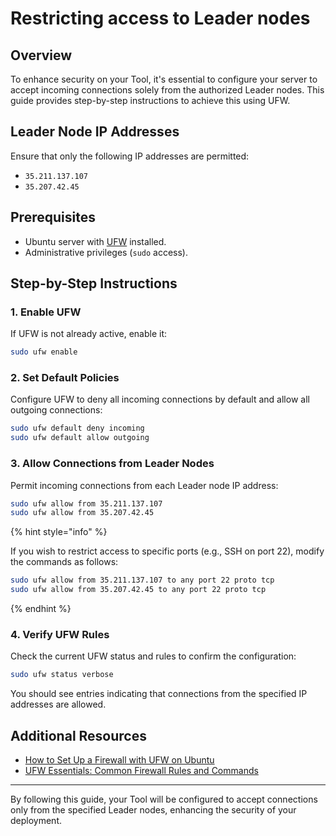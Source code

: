 # Restricting access to Leader nodes

## Overview

To enhance security on your Tool, it's essential to configure your server to accept incoming connections solely from the authorized Leader nodes. This guide provides step-by-step instructions to achieve this using UFW.

## Leader Node IP Addresses

Ensure that only the following IP addresses are permitted:

- `35.211.137.107`
- `35.207.42.45`

## Prerequisites

- Ubuntu server with [UFW](https://help.ubuntu.com/community/UFW) installed.
- Administrative privileges (`sudo` access).

## Step-by-Step Instructions

### 1. Enable UFW

If UFW is not already active, enable it:

```bash
sudo ufw enable
```

### 2. Set Default Policies

Configure UFW to deny all incoming connections by default and allow all outgoing connections:

```bash
sudo ufw default deny incoming
sudo ufw default allow outgoing
```

### 3. Allow Connections from Leader Nodes

Permit incoming connections from each Leader node IP address:

```bash
sudo ufw allow from 35.211.137.107
sudo ufw allow from 35.207.42.45
```

{% hint style="info" %}

If you wish to restrict access to specific ports (e.g., SSH on port 22), modify the commands as follows:

```bash
sudo ufw allow from 35.211.137.107 to any port 22 proto tcp
sudo ufw allow from 35.207.42.45 to any port 22 proto tcp
```

{% endhint %}

### 4. Verify UFW Rules

Check the current UFW status and rules to confirm the configuration:

```bash
sudo ufw status verbose
```

You should see entries indicating that connections from the specified IP addresses are allowed.

## Additional Resources

- [How to Set Up a Firewall with UFW on Ubuntu](https://www.digitalocean.com/community/tutorials/how-to-set-up-a-firewall-with-ufw-on-ubuntu)
- [UFW Essentials: Common Firewall Rules and Commands](https://www.digitalocean.com/community/tutorials/ufw-essentials-common-firewall-rules-and-commands)

---

By following this guide, your Tool will be configured to accept connections only from the specified Leader nodes, enhancing the security of your deployment.

<!-- Auto-update: 2025-10-26T09:32:58.010723 -->
